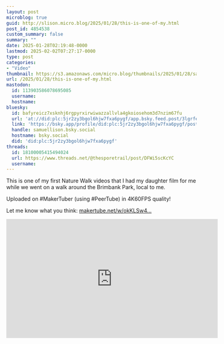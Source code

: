 ```yaml
---
layout: post
microblog: true
guid: http://slison.micro.blog/2025/01/28/this-is-one-of-my.html
post_id: 4854538
custom_summary: false
summary: ""
date: 2025-01-28T02:19:48-0000
lastmod: 2025-02-02T07:27:17-0000
type: post
categories:
- "Video"
thumbnail: https://s3.amazonaws.com/micro.blog/thumbnails/2025/01/28/samuellison.com/2f1fb810b4ee2c8271af92f32d245a57.png
url: /2025/01/28/this-is-one-of-my.html
mastodon:
  id: 113903586078695085
  username: 
  hostname: 
bluesky:
  id: bafyreicz7xsknhj6rgpyrxirwiwazzallvla4gkoiosehom3d7nzim67fu
  url: 'at://did:plc:5jr2zy3bgol6hjw7fxa6pygf/app.bsky.feed.post/3lgrfe3inlz2s'
  link: 'https://bsky.app/profile/did:plc:5jr2zy3bgol6hjw7fxa6pygf/post/3lgrfe3inlz2s'
  handle: samuellison.bsky.social
  hostname: bsky.social
  did: 'did:plc:5jr2zy3bgol6hjw7fxa6pygf'
threads:
  id: 18100005415494024
  url: https://www.threads.net/@thesporetrail/post/DFWi5scKcYC
  username: 
---
```

This is one of my first Nature Walk videos that I had my daughter film for me while we went on a walk around the Brimbank Park, local to me.

Uploaded on #MakerTuber (using #PeerTube) in 4K60FPS quality!

Let me know what you think: [makertube.net/w/okKLSw4...](https://makertube.net/w/okKLSw4Qjt8ZguFtYdG6Dz)

<iframe title="🌿 Relaxing 4K Nature Walk at Brimbank Park | Soothing Sounds of Nature & Birds | 60FPS 1-Hour Walk" width="560" height="315" src="https://makertube.net/videos/embed/b4eb289a-d774-43b6-9175-0540b2fb0877" frameborder="0" allowfullscreen="" sandbox="allow-same-origin allow-scripts allow-popups allow-forms"></iframe>
